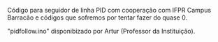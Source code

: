 Código para seguidor de linha PID com cooperação com IFPR Campus Barracão e códigos que sofremos por tentar fazer do quase 0.

"pidfollow.ino" disponibizado por Artur (Professor da Instituição).
